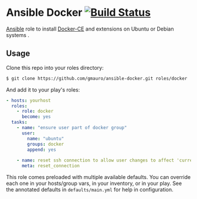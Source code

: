 # Ansible Docker [![Build Status](https://travis-ci.org/gmauro/ansible-docker.svg?branch=master)](https://travis-ci.org/gmauro/ansible-docker)
[Ansible](https://wwww.ansible.com) role to install [Docker-CE](http://www.docker.com) and extensions on Ubuntu or Debian systems .  


## Usage

Clone this repo into your roles directory:

```bash
$ git clone https://github.com/gmauro/ansible-docker.git roles/docker
```

And add it to your play's roles:

```yaml
- hosts: yourhost
  roles:
    - role: docker
      become: yes
  tasks:
    - name: "ensure user part of docker group"
      user:
        name: "ubuntu"
        groups: docker
        append: yes
	
    - name: reset ssh connection to allow user changes to affect 'current login user'
      meta: reset_connection

```

This role comes preloaded with multiple available defaults. You can override each one in your hosts/group vars, in your inventory, or in your play. See the annotated defaults in ``defaults/main.yml`` for help in configuration.